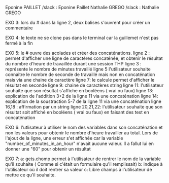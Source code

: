 Eponine PAILLET /slack : Eponine Paillet Nathalie GREGO /slack : Nathalie GREGO

EXO 3: lors du # dans la ligne 2, deux balises s'ouvrent pour créer un commentaire

EXO 4: le texte ne se clone pas dans le terminal car la guillemet n'est pas fermé à la fin

EXO 5: le # ouvre des acolades et créer des concaténations.
ligne 2 : permet d'afficher une ligne de caractères concaténée, et obtenir le résultat du nombre d'heure de travaillée durant une session THP
ligne 3 : représente le nombre de minutes travaillé
ligne 5 l'utilisateur souhaite connaitre le nombre de seconde de travaillé mais non en concaténation mais via une chaine de caractère
ligne 7: le calcule permet d'afficher le résultat en seconde
ligne 9: chaine de caractères string
ligne 11: l'utilisateur souhaite que son résultat s'affiche en booléens ( vrai ou faux)
ligne 13: explication de l'addition 3+2 de la ligne 11 via une concaténation 
ligne 14: explication de la soustraction 5-7 de la ligne 11 via une concaténation 
ligne 16,18 : affirmation par un string
ligne 20,21,22: l'utilisateur souhaite que son résultat soit affiché en booléens ( vrai ou faux) en faisant des test en concaténation

EXO 6: l'utlisateur à utiliser le nom des variables dans son concaténation et non les valeurs pour obtenir le nombre d'heure travailler au total.
Lors de l'ajout de la ligne, une erreur s'et affichée car la variable "number_of_minutes_in_an_hour" n'avait aucune valeur. Il a fallut lui en donner une "60" pour obtenir un résultat

EXO 7:
a: gets.chomp permet à l'utilisateur de rentrer le nom de la variable qu'il souhaite ( Comme si c'était un formulaire qu'il remplissait)
b: indique à l'utilisateur où il doit rentrer sa valeur
c: Libre champs à l'utilisateur de mettre ce qu'il souhaite.

